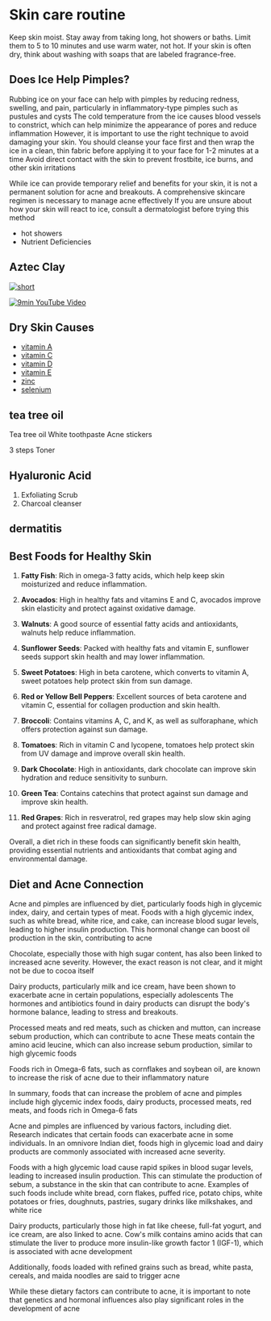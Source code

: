 # Skin care routine

Keep skin moist. Stay away from taking long, hot showers or baths. Limit them to 5 to 10 minutes and use warm water, not hot. If your skin is often dry, think about washing with soaps that are labeled fragrance-free.

## Does Ice Help Pimples?

Rubbing ice on your face can help with pimples by reducing redness, swelling, and pain, particularly in inflammatory-type pimples such as pustules and cysts The cold temperature from the ice causes blood vessels to constrict, which can help minimize the appearance of pores and reduce inflammation However, it is important to use the right technique to avoid damaging your skin. You should cleanse your face first and then wrap the ice in a clean, thin fabric before applying it to your face for 1-2 minutes at a time Avoid direct contact with the skin to prevent frostbite, ice burns, and other skin irritations

While ice can provide temporary relief and benefits for your skin, it is not a permanent solution for acne and breakouts. A comprehensive skincare regimen is necessary to manage acne effectively If you are unsure about how your skin will react to ice, consult a dermatologist before trying this method

- hot showers
- Nutrient Deficiencies

## Aztec Clay

[![short](https://img.youtube.com/vi/Aa8AMqLtd0A/0.jpg)](https://www.youtube.com/watch?v=shorts/Aa8AMqLtd0A)

[![9min YouTube Video](https://img.youtube.com/vi/sjpWYltqYDw/0.jpg)](https://www.youtube.com/watch?v=sjpWYltqYDw)

## Dry Skin Causes

- [vitamin A](https://www.medicalnewstoday.com/articles/219486)
- [vitamin C](https://www.medicalnewstoday.com/articles/219352)
- [vitamin D](https://www.medicalnewstoday.com/articles/161618)
- [vitamin E](https://www.medicalnewstoday.com/articles/vitamin-e)
- [zinc](https://www.medicalnewstoday.com/articles/263176)
- [selenium](https://www.medicalnewstoday.com/articles/287842)

## tea tree oil

Tea tree oil
White toothpaste
Acne stickers

3 steps
Toner

## Hyaluronic Acid

1. Exfoliating Scrub
2. Charcoal cleanser

## dermatitis

## Best Foods for Healthy Skin

1. **Fatty Fish**: Rich in omega-3 fatty acids, which help keep skin moisturized and reduce inflammation.

2. **Avocados**: High in healthy fats and vitamins E and C, avocados improve skin elasticity and protect against oxidative damage.

3. **Walnuts**: A good source of essential fatty acids and antioxidants, walnuts help reduce inflammation.

4. **Sunflower Seeds**: Packed with healthy fats and vitamin E, sunflower seeds support skin health and may lower inflammation.

5. **Sweet Potatoes**: High in beta carotene, which converts to vitamin A, sweet potatoes help protect skin from sun damage.

6. **Red or Yellow Bell Peppers**: Excellent sources of beta carotene and vitamin C, essential for collagen production and skin health.

7. **Broccoli**: Contains vitamins A, C, and K, as well as sulforaphane, which offers protection against sun damage.

8. **Tomatoes**: Rich in vitamin C and lycopene, tomatoes help protect skin from UV damage and improve overall skin health.

9. **Dark Chocolate**: High in antioxidants, dark chocolate can improve skin hydration and reduce sensitivity to sunburn.

10. **Green Tea**: Contains catechins that protect against sun damage and improve skin health.

11. **Red Grapes**: Rich in resveratrol, red grapes may help slow skin aging and protect against free radical damage.

Overall, a diet rich in these foods can significantly benefit skin health, providing essential nutrients and antioxidants that combat aging and environmental damage.

## Diet and Acne Connection

Acne and pimples are influenced by diet, particularly foods high in glycemic index, dairy, and certain types of meat. Foods with a high glycemic index, such as white bread, white rice, and cake, can increase blood sugar levels, leading to higher insulin production. This hormonal change can boost oil production in the skin, contributing to acne

Chocolate, especially those with high sugar content, has also been linked to increased acne severity. However, the exact reason is not clear, and it might not be due to cocoa itself

Dairy products, particularly milk and ice cream, have been shown to exacerbate acne in certain populations, especially adolescents  The hormones and antibiotics found in dairy products can disrupt the body's hormone balance, leading to stress and breakouts.

Processed meats and red meats, such as chicken and mutton, can increase sebum production, which can contribute to acne  These meats contain the amino acid leucine, which can also increase sebum production, similar to high glycemic foods

Foods rich in Omega-6 fats, such as cornflakes and soybean oil, are known to increase the risk of acne due to their inflammatory nature

In summary, foods that can increase the problem of acne and pimples include high glycemic index foods, dairy products, processed meats, red meats, and foods rich in Omega-6 fats

Acne and pimples are influenced by various factors, including diet. Research indicates that certain foods can exacerbate acne in some individuals. In an omnivore Indian diet, foods high in glycemic load and dairy products are commonly associated with increased acne severity.

Foods with a high glycemic load cause rapid spikes in blood sugar levels, leading to increased insulin production. This can stimulate the production of sebum, a substance in the skin that can contribute to acne. Examples of such foods include white bread, corn flakes, puffed rice, potato chips, white potatoes or fries, doughnuts, pastries, sugary drinks like milkshakes, and white rice

Dairy products, particularly those high in fat like cheese, full-fat yogurt, and ice cream, are also linked to acne. Cow's milk contains amino acids that can stimulate the liver to produce more insulin-like growth factor 1 (IGF-1), which is associated with acne development

Additionally, foods loaded with refined grains such as bread, white pasta, cereals, and maida noodles are said to trigger acne

While these dietary factors can contribute to acne, it is important to note that genetics and hormonal influences also play significant roles in the development of acne
